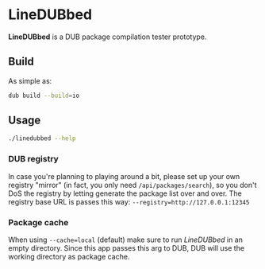 # LineDUBbed

**LineDUBbed** is a DUB package compilation tester prototype.


## Build

As simple as:
```sh
dub build --build=io
```


## Usage

```sh
./linedubbed --help
```

### DUB registry

In case you're planning to playing around a bit, please set up your own registry "mirror" (in fact, you only need `/api/packages/search`),
so you don't DoS the registry by letting generate the package list over and over.
The registry base URL is passes this way: `--registry=http://127.0.0.1:12345`

### Package cache

When using `--cache=local` (default) make sure to run *LineDUBbed* in an empty directory.
Since this app passes this arg to DUB, DUB will use the working directory as package cache.
